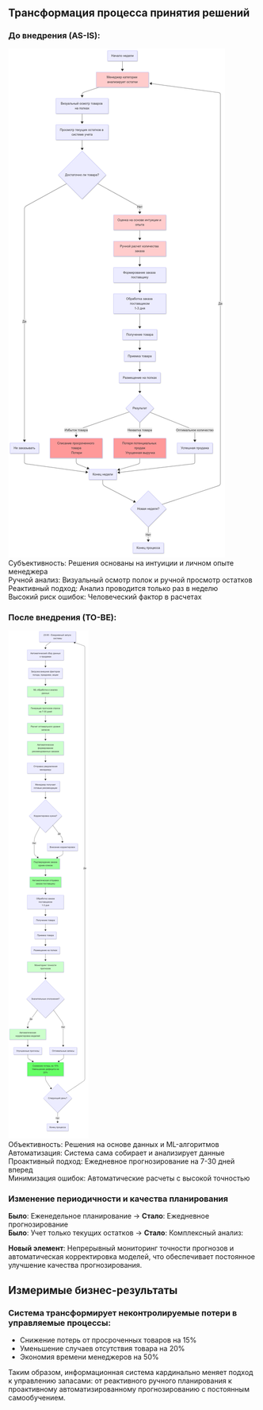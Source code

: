 ## Трансформация процесса принятия решений
### До внедрения (AS-IS):
![alt text](before.png)  
Субъективность: Решения основаны на интуиции и личном опыте менеджера  
Ручной анализ: Визуальный осмотр полок и ручной просмотр остатков  
Реактивный подход: Анализ проводится только раз в неделю  
Высокий риск ошибок: Человеческий фактор в расчетах  

### После внедрения (TO-BE):  
![alt text](after.png)  
Объективность: Решения на основе данных и ML-алгоритмов  
Автоматизация: Система сама собирает и анализирует данные  
Проактивный подход: Ежедневное прогнозирование на 7-30 дней вперед  
Минимизация ошибок: Автоматические расчеты с высокой точностью  

### Изменение периодичности и качества планирования

**Было**: Еженедельное планирование → **Стало**: Ежедневное прогнозирование  
**Было**: Учет только текущих остатков → **Стало**: Комплексный анализ:

**Новый элемент**: Непрерывный мониторинг точности прогнозов и автоматическая корректировка моделей, что обеспечивает постоянное улучшение качества прогнозирования.  

## Измеримые бизнес-результаты  

### Система трансформирует неконтролируемые потери в управляемые процессы:  

- Снижение потерь от просроченных товаров на 15%  
- Уменьшение случаев отсутствия товара на 20%  
- Экономия времени менеджеров на 50%  

Таким образом, информационная система кардинально меняет подход к управлению запасами: от реактивного ручного планирования к проактивному автоматизированному прогнозированию с постоянным самообучением.